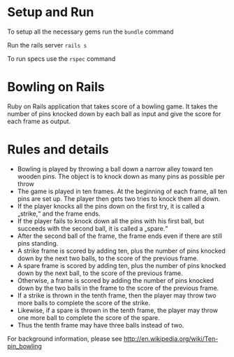 Setup and Run
=============
To setup all the necessary gems run the `bundle` command

Run the rails server `rails s`

To run specs use the `rspec` command


Bowling on Rails
================
Ruby on Rails application that takes score of a bowling game. It takes the number of pins knocked down by each ball as input and give the score for each frame as output.

Rules and details
=================
* Bowling is played by throwing a ball down a narrow alley toward ten wooden pins.
The object is to knock down as many pins as possible per throw
* The game is played in ten frames. At the beginning of each frame, all ten pins are set
up. The player then gets two tries to knock them all down.
* If the player knocks all the pins down on the first try, it is called a „strike,“ and the
frame ends.
* If the player fails to knock down all the pins with his first ball, but succeeds with the
second ball, it is called a „spare.“
* After the second ball of the frame, the frame ends even if there are still pins standing.
* A strike frame is scored by adding ten, plus the number of pins knocked down by the
next two balls, to the score of the previous frame.
* A spare frame is scored by adding ten, plus the number of pins knocked down by the
next ball, to the score of the previous frame.
* Otherwise, a frame is scored by adding the number of pins knocked down by the two
balls in the frame to the score of the previous frame.
* If a strike is thrown in the tenth frame, then the player may throw two more balls to
complete the score of the strike.
* Likewise, if a spare is thrown in the tenth frame, the player may throw one more ball
to complete the score of the spare.
* Thus the tenth frame may have three balls instead of two.

For background information, please see http://en.wikipedia.org/wiki/Ten-pin_bowling